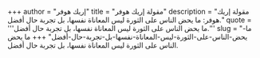 +++
author = "إريك هوفر"
title = "مقولة إريك هوفر"
description = "مقولة إريك هوفر: ما يحض الناس على الثورة ليس المعاناة نفسها، بل تجربة حال أفضل."
quote = '''ما يحض الناس على الثورة ليس المعاناة نفسها، بل تجربة حال أفضل.'''
slug = "ما-يحض-الناس-على-الثورة-ليس-المعاناة-نفسها-بل-تجربة-حال-أفضل"
+++
ما يحض الناس على الثورة ليس المعاناة نفسها، بل تجربة حال أفضل.
